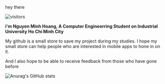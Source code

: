 hey there 

![visitors](https://visitor-badge.laobi.icu/badge?page_id=minhhoang-00.visitor-badge)

**i'm Nguyen Minh Hoang, A Computer Engineerring Student on Industrial University Ho Chi Minh City**

My github is a small store to save my project during my studies. I hope my small store can help people who are interested in mobile apps to hone in on it.

And I also hope to be able to receive feedback from those who have gone before 
 

![Anurag's GitHub stats](https://github-readme-stats.vercel.app/api?username=minhhoang-00&show_icons=true&theme=radical)

